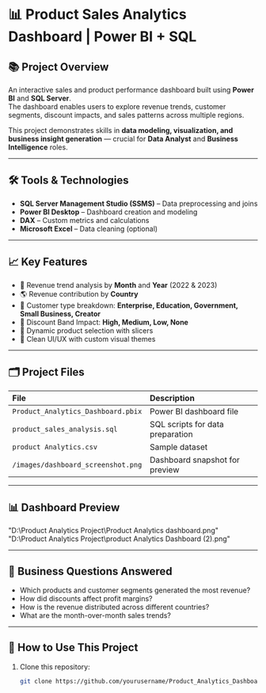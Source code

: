 # 📊 Product Sales Analytics Dashboard | Power BI + SQL

## 📚 Project Overview
An interactive sales and product performance dashboard built using **Power BI** and **SQL Server**.  
The dashboard enables users to explore revenue trends, customer segments, discount impacts, and sales patterns across multiple regions.

This project demonstrates skills in **data modeling, visualization, and business insight generation** — crucial for **Data Analyst** and **Business Intelligence** roles.

---

## 🛠️ Tools & Technologies

- **SQL Server Management Studio (SSMS)** – Data preprocessing and joins
- **Power BI Desktop** – Dashboard creation and modeling
- **DAX** – Custom metrics and calculations
- **Microsoft Excel** – Data cleaning (optional)

---

## 📈 Key Features

- 📅 Revenue trend analysis by **Month** and **Year** (2022 & 2023)
- 🌎 Revenue contribution by **Country**
- 👥 Customer type breakdown: **Enterprise, Education, Government, Small Business, Creator**
- 🎯 Discount Band Impact: **High, Medium, Low, None**
- 🔄 Dynamic product selection with slicers
- 🧹 Clean UI/UX with custom visual themes

---

## 🗂️ Project Files

| File | Description |
|:----|:------------|
| `Product_Analytics_Dashboard.pbix` | Power BI dashboard file |
| `product_sales_analysis.sql` | SQL scripts for data preparation |
| `product Analytics.csv` | Sample dataset |
| `/images/dashboard_screenshot.png` | Dashboard snapshot for preview |

---

## 📊 Dashboard Preview

"D:\Product Analytics Project\Product Analytics dashboard.png"
"D:\Product Analytics Project\product Analytics Dashboard (2).png"

---

## 🧠 Business Questions Answered

- Which products and customer segments generated the most revenue?
- How did discounts affect profit margins?
- How is the revenue distributed across different countries?
- What are the month-over-month sales trends?

---

## 🚀 How to Use This Project

1. Clone this repository:
   ```bash
   git clone https://github.com/yourusername/Product_Analytics_Dashboard.git
